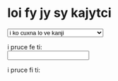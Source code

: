 # loi fy jy sy kajytci

<select id="computations">
  <option value="">i ko cuxna lo ve kanji</option>
  <option value="comma">i kanji lo togyfancyku'e lo dilcysle</option>
  <option value="tofjs">i kanji lo fy jy sy togyku'e lo frinu</option>
  <option value="fromfjs">i kanji lo frinu lo fy jy sy togyku'e</option>
  <option value="setlambda">i zifre stika lo crulai</option>
</select>

i pruce fe ti: <br />
<input type="text" id="input">

i pruce fi ti: <br />
<div id="output"></div>

<link rel="stylesheet" href="../assets/calc/calcsheets.css">
<script src="../assets/calc/fjs.js"></script>
<script src="../assets/calc/calc.js"></script>
<script>
  var loc = {
         centValue: "toglai:",
             shift: "togyfancylei:",
       outputComma: "togyfancyku'e:",
    outputInterval: "togyku'e cmene:",
             ratio: "frinu:",
           noInput: "i claxu lo se pruce",
     cantFactorize: "i na ka'e kanji lo'i dilcymu'o be la'oi %1",
        notANumber: "i la'oi %1 na'e namcu",
       wrongFormat: "i na ka'e turfa'i",
   wrongIntVariant: "i la'oi %1 noi togyku'e ku'o la'oi %2 noi klesi cu na mapti",
       wrongFactor: "i li re lo'o e li ci na jai se curmi fai lo ka ce'u dilcymu'o lo fy jy sy togystika",
     noComputation: "i lo ve pruce cu na se cuxna i lo liste zo'u ko cuxna",
          notPrime: "i la'oi %1 na'e dilcysle",
    butPythagorean: "i li re fa'u li ci cu zelto'aku'e fa'u vonto'aku'e se cistrpitagora i na nitcu lo fy jy sy togystika",
           notFrac: "i lo se pruce cu na'e frinu i mu'a li mu fi'u ci",
              div0: "i mabla i'o nai fa lo nu dilcu fi li no",
           notReal: "i zo'oi %1 na'e saclu lo mrena'u",
         radiusSet: "i ca crulai fa li %1",

             comma: "i kanji fi lo dilcysle poi zmadu li ci ku'o fe ge lo togyfancylei gi lo togyfancyku'e to e lo toglai be ri toi",
             tofjs: "i kanji fi lo frinu fe lo pa fy jy sy togyku'e noi srana ri <br>i la'e di'u zo'u lo fy jy sy togystika cu tolxre i lo togyku'e poi mleca lo nontogyku'e zo'u pilno lo mecna'u noi sinxa lo togyku'e poi cnita i mu'a li mu fi'u vo cu se sinxa zoi zoi <code>M3^5</code> zoi i ku'i li vo fi'u mi zo'u zoi zoi <code>M-3_5</code> zoi <br>i <strong>o'i</strong> lo kanji cu pilno lo glico ke togyku'e cmene i mu'a me'o tau my ci cmene lo zmarelto'aku'e",
           fromfjs: "i kanji fi lo fy jy sy togyku'e fe lo frinu noi srana ri i bilga lo nu jarco lo du'u ma kau cfari lo galto'a e lo dzito'a i e'a zifre pilji lo togystika gi'e te smuni lo togyku'e poi cnita ku'o lo mecna'u <br>i <strong>o'i</strong> lo kanji cu pilno lo glico ke togyku'e cmene i mu'a me'o tau my ci cmene lo zmarelto'aku'e",
         setlambda: "i zifre stika lo crulai lo namcu poi zmadu li pa gi'e mleca li re te'a pi mu sei lo saclu cu se ciska i ciska zoi gy default gy te zu'e lo nu xruti lo crulai lo fadni no'u li vei ci ci fi'u ci pa ve'o te'a pi mu"
  };
</script>
